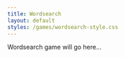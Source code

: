 ```yaml
---
title: Wordsearch
layout: default
styles: /games/wordsearch-style.css
---
```


Wordsearch game will go here...

